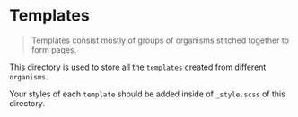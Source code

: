 # Templates

>  Templates consist mostly of groups of organisms stitched together to form pages. 

This directory is used to store all the `templates` created from different `organisms`. 

Your styles of each `template` should be added inside of `_style.scss` of this directory.
